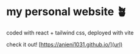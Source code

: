 # my personal website 🪴

coded with react + tailwind css, deployed with vite

check it out!
[https://anieni1031.github.io/](url)
